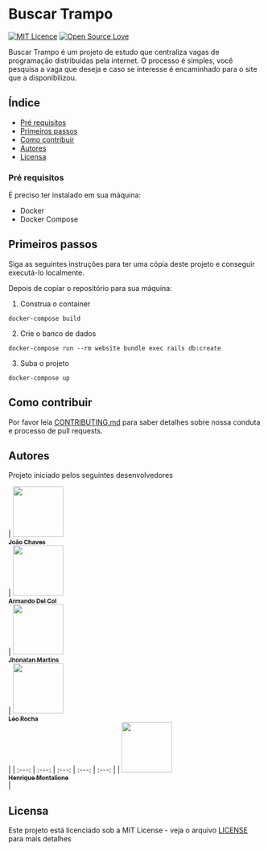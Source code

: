 # Buscar Trampo
[![MIT Licence](https://badges.frapsoft.com/os/mit/mit.svg?v=103)](LICENSE) [![Open Source Love](https://badges.frapsoft.com/os/v1/open-source.png?v=103)](https://github.com/ellerbrock/open-source-badges/)


Buscar Trampo é um projeto de estudo que centraliza vagas de programação distribuídas pela internet. O processo é simples, você pesquisa a vaga que deseja e caso se interesse é encaminhado para o site que a disponibilizou.

## Índice
  * [Pré requisitos](#pre-requisitos)
  * [Primeiros passos](#primeiros-passos)
  * [Como contribuir](#como-contribuir)
  * [Autores](#autores)
  * [Licensa](#licensa)

### Pré requisitos
É preciso ter instalado em sua máquina:
  * Docker
  * Docker Compose

## Primeiros passos

Siga as seguintes instruções para ter uma cópia deste projeto e conseguir executá-lo localmente.

Depois de copiar o repositório para sua máquina:
1. Construa o container
```
docker-compose build
```

2. Crie o banco de dados
```
docker-compose run --rm website bundle exec rails db:create
```

3. Suba o projeto
```
docker-compose up
```

## Como contribuir

Por favor leia [CONTRIBUTING.md](CONTRIBUTING.md) para saber detalhes sobre nossa conduta e processo de pull requests.

## Autores

Projeto iniciado pelos seguintes desenvolvedores

<!-- ALL-CONTRIBUTORS-LIST:START - Do not remove or modify this section -->
<!-- prettier-ignore -->
| [<img src="https://lh5.googleusercontent.com/J79BsMBwpjnrX4TU6tqIBhjwLOuiCvZ98b0mw_uKd-QWkabrH1NQu-pFSM3i2PoN6bEFk9Ej-XrEzCroaByh=w1305-h567-rw" width="100px;"/><br /><sub><b>João Chaves </b></sub>](https://github.com/jchavesjr)<br /> | [<img src="https://lh4.googleusercontent.com/Vip-DwUIU5yQBgj_PdtJ9hznPNJsl0jntOeLojPTrEjiPz92HNbBsNMPmzAb_NGi6bxVcyH4CiwQB_gW-bio=w1305-h567-rw" width="100px;"/><br /><sub><b>Armando Del Col</b></sub>](https://github.com/DinhuX)<br /> | [<img src="https://lh6.googleusercontent.com/FHCrjvfKp2fPs3OHBiNc3Y1UjjHq0UiCwKVa3H6QUVYAClhOZnWqfq3L66380i2P_Imcxw1n3wzXgNmTkD26=w1305-h567-rw" width="100px;"/><br /><sub><b>Jhonatan Martins</b></sub>](https://github.com/JhoMartins)<br /> | [<img src="https://avatars2.githubusercontent.com/u/15186322?s=460&v=4" width="100px;"/><br /><sub><b>Léo Rocha</b></sub>](https://github.com/Leoxxid)<br /> |
| :---: | :---: | :---: | :---: | :---: |
| [<img src="https://lh6.googleusercontent.com/1aAbBsEgs7YBdzPRhO66zL1wr-pLRyzR9DrqJGKlGvLGTbKfXgbzaGu8bBFn_1XNL65goi3yaBFuOVZutITN=w1305-h567" width="100px;"/><br /><sub><b>Henrique Montalione</b></sub>](https://github.com/henriquemontalione)<br /> |
<!-- ALL-CONTRIBUTORS-LIST:END -->


## Licensa

Este projeto está licenciado sob a MIT License - veja o arquivo [LICENSE](LICENSE) para mais detalhes
